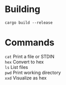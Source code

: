 # Building
`cargo build --release`

# Commands
`cat` Print a file or STDIN\
`hex` Convert to hex\
`ls` List files\
`pwd` Print working directory\
`xxd` Visualize as hex
